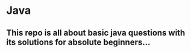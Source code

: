 # Java
## This repo is all about basic java questions with  its solutions for absolute beginners... 

